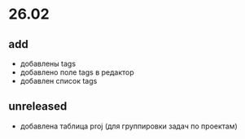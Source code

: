 # 26.02

## add
- добавлены tags
- добавлено поле tags в редактор
- добавлен список tags 

## unreleased

- добавлена таблица proj (для группировки задач по проектам)
